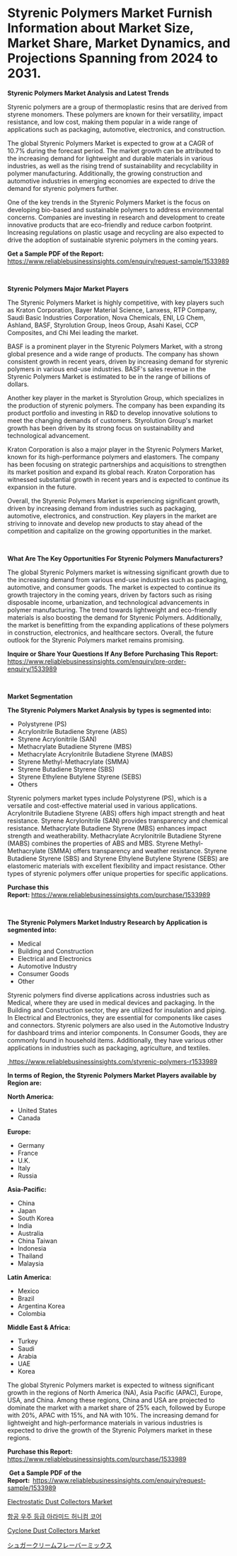 <p><h1>Styrenic Polymers Market Furnish Information about Market Size, Market Share, Market Dynamics, and Projections Spanning from 2024 to 2031.</h1></p><p><strong>Styrenic Polymers Market Analysis and Latest Trends</strong></p>
<p><p>Styrenic polymers are a group of thermoplastic resins that are derived from styrene monomers. These polymers are known for their versatility, impact resistance, and low cost, making them popular in a wide range of applications such as packaging, automotive, electronics, and construction.</p><p>The global Styrenic Polymers Market is expected to grow at a CAGR of 10.7% during the forecast period. The market growth can be attributed to the increasing demand for lightweight and durable materials in various industries, as well as the rising trend of sustainability and recyclability in polymer manufacturing. Additionally, the growing construction and automotive industries in emerging economies are expected to drive the demand for styrenic polymers further.</p><p>One of the key trends in the Styrenic Polymers Market is the focus on developing bio-based and sustainable polymers to address environmental concerns. Companies are investing in research and development to create innovative products that are eco-friendly and reduce carbon footprint. Increasing regulations on plastic usage and recycling are also expected to drive the adoption of sustainable styrenic polymers in the coming years.</p></p>
<p><strong>Get a Sample PDF of the Report:&nbsp;</strong> <a href="https://www.reliablebusinessinsights.com/enquiry/request-sample/1533989">https://www.reliablebusinessinsights.com/enquiry/request-sample/1533989</a></p>
<p>&nbsp;</p>
<p><strong>Styrenic Polymers Major Market Players</strong></p>
<p><p>The Styrenic Polymers Market is highly competitive, with key players such as Kraton Corporation, Bayer Material Science, Lanxess, RTP Company, Saudi Basic Industries Corporation, Nova Chemicals, ENI, LG Chem, Ashland, BASF, Styrolution Group, Ineos Group, Asahi Kasei, CCP Composites, and Chi Mei leading the market.</p><p>BASF is a prominent player in the Styrenic Polymers Market, with a strong global presence and a wide range of products. The company has shown consistent growth in recent years, driven by increasing demand for styrenic polymers in various end-use industries. BASF's sales revenue in the Styrenic Polymers Market is estimated to be in the range of billions of dollars.</p><p>Another key player in the market is Styrolution Group, which specializes in the production of styrenic polymers. The company has been expanding its product portfolio and investing in R&D to develop innovative solutions to meet the changing demands of customers. Styrolution Group's market growth has been driven by its strong focus on sustainability and technological advancement.</p><p>Kraton Corporation is also a major player in the Styrenic Polymers Market, known for its high-performance polymers and elastomers. The company has been focusing on strategic partnerships and acquisitions to strengthen its market position and expand its global reach. Kraton Corporation has witnessed substantial growth in recent years and is expected to continue its expansion in the future.</p><p>Overall, the Styrenic Polymers Market is experiencing significant growth, driven by increasing demand from industries such as packaging, automotive, electronics, and construction. Key players in the market are striving to innovate and develop new products to stay ahead of the competition and capitalize on the growing opportunities in the market.</p></p>
<p>&nbsp;</p>
<p><strong>What Are The Key Opportunities For Styrenic Polymers Manufacturers?</strong></p>
<p><p>The global Styrenic Polymers market is witnessing significant growth due to the increasing demand from various end-use industries such as packaging, automotive, and consumer goods. The market is expected to continue its growth trajectory in the coming years, driven by factors such as rising disposable income, urbanization, and technological advancements in polymer manufacturing. The trend towards lightweight and eco-friendly materials is also boosting the demand for Styrenic Polymers. Additionally, the market is benefitting from the expanding applications of these polymers in construction, electronics, and healthcare sectors. Overall, the future outlook for the Styrenic Polymers market remains promising.</p></p>
<p><strong>Inquire or Share Your Questions If Any Before Purchasing This Report:</strong> <a href="https://www.reliablebusinessinsights.com/enquiry/pre-order-enquiry/1533989">https://www.reliablebusinessinsights.com/enquiry/pre-order-enquiry/1533989</a></p>
<p>&nbsp;</p>
<p><strong>Market Segmentation</strong></p>
<p><strong>The Styrenic Polymers Market Analysis by types is segmented into:</strong></p>
<p><ul><li>Polystyrene (PS)</li><li>Acrylonitrile Butadiene Styrene (ABS)</li><li>Styrene Acrylonitrile (SAN)</li><li>Methacrylate Butadiene Styrene (MBS)</li><li>Methacrylate Acrylonitrile Butadiene Styrene (MABS)</li><li>Styrene Methyl-Methacrylate (SMMA)</li><li>Styrene Butadiene Styrene (SBS)</li><li>Styrene Ethylene Butylene Styrene (SEBS)</li><li>Others</li></ul></p>
<p><p>Styrenic polymers market types include Polystyrene (PS), which is a versatile and cost-effective material used in various applications. Acrylonitrile Butadiene Styrene (ABS) offers high impact strength and heat resistance. Styrene Acrylonitrile (SAN) provides transparency and chemical resistance. Methacrylate Butadiene Styrene (MBS) enhances impact strength and weatherability. Methacrylate Acrylonitrile Butadiene Styrene (MABS) combines the properties of ABS and MBS. Styrene Methyl-Methacrylate (SMMA) offers transparency and weather resistance. Styrene Butadiene Styrene (SBS) and Styrene Ethylene Butylene Styrene (SEBS) are elastomeric materials with excellent flexibility and impact resistance. Other types of styrenic polymers offer unique properties for specific applications.</p></p>
<p><strong>Purchase this Report:&nbsp;</strong><a href="https://www.reliablebusinessinsights.com/purchase/1533989">https://www.reliablebusinessinsights.com/purchase/1533989</a></p>
<p>&nbsp;</p>
<p><strong>The Styrenic Polymers Market Industry Research by Application is segmented into:</strong></p>
<p><ul><li>Medical</li><li>Building and Construction</li><li>Electrical and Electronics</li><li>Automotive Industry</li><li>Consumer Goods</li><li>Other</li></ul></p>
<p><p>Styrenic polymers find diverse applications across industries such as Medical, where they are used in medical devices and packaging. In the Building and Construction sector, they are utilized for insulation and piping. In Electrical and Electronics, they are essential for components like cases and connectors. Styrenic polymers are also used in the Automotive Industry for dashboard trims and interior components. In Consumer Goods, they are commonly found in household items. Additionally, they have various other applications in industries such as packaging, agriculture, and textiles.</p></p>
<p><a href="https://www.reliablebusinessinsights.com/styrenic-polymers-r1533989">&nbsp;https://www.reliablebusinessinsights.com/styrenic-polymers-r1533989</a></p>
<p><strong>In terms of Region, the Styrenic Polymers Market Players available by Region are:</strong></p>
<p>
    <p> <strong> North America: </strong>
        <ul>
            <li>United States</li>
            <li>Canada</li>
        </ul>
        </p> 
    <p> <strong> Europe: </strong>
        <ul>
            <li>Germany</li>
            <li>France</li>
            <li>U.K.</li>
            <li>Italy</li>
            <li>Russia</li>
        </ul>
        </p> 
    <p> <strong> Asia-Pacific: </strong>
        <ul>
            <li>China</li>
            <li>Japan</li>
            <li>South Korea</li>
            <li>India</li>
            <li>Australia</li>
            <li>China Taiwan</li>
            <li>Indonesia</li>
            <li>Thailand</li>
            <li>Malaysia</li>
        </ul>
        </p> 
    <p> <strong> Latin America: </strong>
        <ul>
            <li>Mexico</li>
            <li>Brazil</li>
            <li>Argentina Korea</li>
            <li>Colombia</li>
        </ul>
        </p> 
    <p> <strong> Middle East & Africa: </strong>
        <ul>
            <li>Turkey</li>
            <li>Saudi</li>
            <li>Arabia</li>
            <li>UAE</li>
            <li>Korea</li>
        </ul>
    </p>
    </p>
<p><p>The global Styrenic Polymers market is expected to witness significant growth in the regions of North America (NA), Asia Pacific (APAC), Europe, USA, and China. Among these regions, China and USA are projected to dominate the market with a market share of 25% each, followed by Europe with 20%, APAC with 15%, and NA with 10%. The increasing demand for lightweight and high-performance materials in various industries is expected to drive the growth of the Styrenic Polymers market in these regions.</p></p>
<p><strong>Purchase this Report: </strong><a href="https://www.reliablebusinessinsights.com/purchase/1533989">https://www.reliablebusinessinsights.com/purchase/1533989</a></p>
<p>&nbsp;<strong>Get a Sample PDF of the Report:&nbsp;&nbsp;</strong><a href="https://www.reliablebusinessinsights.com/enquiry/request-sample/1533989">https://www.reliablebusinessinsights.com/enquiry/request-sample/1533989</a></p>
<p><strong></strong></p>
<p><p><a href="https://github.com/elizabethdagraca/Market-Research-Report-List-3/blob/main/electrostatic-dust-collectors-market.md">Electrostatic Dust Collectors Market</a></p><p><a href="https://github.com/OwenHamiytll568745/Market-Research-Report-List-2/blob/main/5360913119244.md">항공 우주 등급 아라미드 허니컴 코어</a></p><p><a href="https://github.com/mbisetmhermsr/Market-Research-Report-List-3/blob/main/cyclone-dust-collectors-market.md">Cyclone Dust Collectors Market</a></p><p><a href="https://medium.com/@pedrogers56456/2024%E5%B9%B4%E3%81%8B%E3%82%892031%E5%B9%B4%E3%81%BE%E3%81%A7%E3%81%AE-%E3%81%AE%E5%B9%B4%E5%B9%B3%E5%9D%87%E6%88%90%E9%95%B7%E7%8E%87%E3%81%A7%E6%8B%A1%E5%A4%A7%E3%81%97%E3%81%A6%E3%81%84%E3%82%8B%E3%82%B7%E3%83%A5%E3%82%AC%E3%83%BC%E3%82%AF%E3%83%AA%E3%83%BC%E3%83%A0%E3%83%95%E3%83%AC%E3%83%BC%E3%83%90%E3%83%BC%E3%83%9F%E3%83%83%E3%82%AF%E3%82%B9%E5%B8%82%E5%A0%B4%E3%81%AE%E3%82%B5%E3%82%A4%E3%82%BA%E3%81%AB%E9%96%A2%E3%81%99%E3%82%8B%E6%B4%9E%E5%AF%9F-a3a474a178dc">シュガークリームフレーバーミックス</a></p></p>